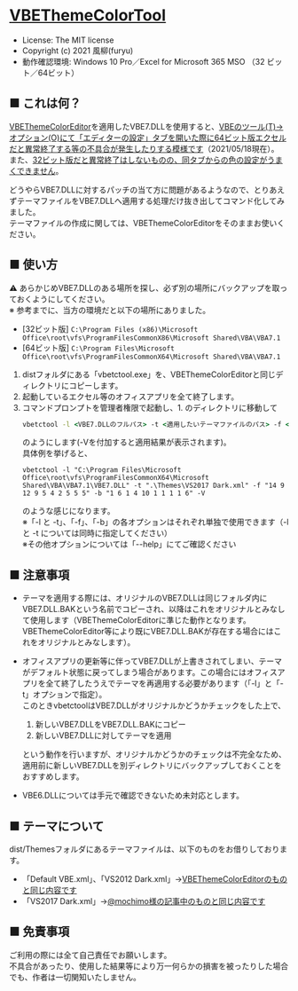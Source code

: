 [VBEThemeColorTool](https://github.com/furyutei/VBEThemeColorTool)
===

- License: The MIT license  
- Copyright (c) 2021 風柳(furyu) 
- 動作確認環境: Windows 10 Pro／Excel for Microsoft 365 MSO （32 ビット／64ビット）

■ これは何？
---
[VBEThemeColorEditor](https://github.com/gallaux/VBEThemeColorEditor)を適用したVBE7.DLLを使用すると、[VBEのツール(T)→オプション(O)にて「エディターの設定」タブを開いた際に64ビット版エクセルだと異常終了する等の不具合が発生したりする模様です](https://github.com/gallaux/VBEThemeColorEditor/issues/11)（2021/05/18現在）。  
また、[32ビット版だと異常終了はしないものの、同タブからの色の設定がうまくできません](https://twitter.com/furyutei/status/1394604117788565507)。  

どうやらVBE7.DLLに対するパッチの当て方に問題があるようなので、とりあえずテーマファイルをVBE7.DLLへ適用する処理だけ抜き出してコマンド化してみました。  
テーマファイルの作成に関しては、VBEThemeColorEditorをそのままお使いください。  

■ 使い方
---
⚠ あらかじめVBE7.DLLのある場所を探し、必ず別の場所にバックアップを取っておくようにしてください。  
※ 参考までに、当方の環境だと以下の場所にありました。  

- [32ビット版] `C:\Program Files (x86)\Microsoft Office\root\vfs\ProgramFilesCommonX86\Microsoft Shared\VBA\VBA7.1`
- [64ビット版] `C:\Program Files\Microsoft Office\root\vfs\ProgramFilesCommonX64\Microsoft Shared\VBA\VBA7.1`

1. distフォルダにある「vbetctool.exe」を、VBEThemeColorEditorと同じディレクトリにコピーします。
1. 起動しているエクセル等のオフィスアプリを全て終了します。  
1. コマンドプロンプトを管理者権限で起動し、1. のディレクトリに移動して
    ```bat
    vbetctool -l <VBE7.DLLのフルパス> -t <適用したいテーマファイルのパス> -f <前景色の割当> -b <背景色の割当> -V
    ```
    のようにします(-Vを付加すると適用結果が表示されます)。  
    具体例を挙げると、  
    ```
    vbetctool -l "C:\Program Files\Microsoft Office\root\vfs\ProgramFilesCommonX64\Microsoft Shared\VBA\VBA7.1\VBE7.DLL" -t ".\Themes\VS2017 Dark.xml" -f "14 9 12 9 5 4 2 5 5 5" -b "1 6 1 4 10 1 1 1 1 6" -V
    ```
    のような感じになります。  
    ※「-l と -t」、「-f」、「-b」の各オプションはそれぞれ単独で使用できます（-l と -t については同時に指定してください）  
    ※その他オプションについては「--help」にてご確認ください  

■ 注意事項
---
- テーマを適用する際には、オリジナルのVBE7.DLLは同じフォルダ内にVBE7.DLL.BAKという名前でコピーされ、以降はこれをオリジナルとみなして使用します（VBEThemeColorEditorに準じた動作となります。VBEThemeColorEditor等により既にVBE7.DLL.BAKが存在する場合にはこれをオリジナルとみなします）。  
- オフィスアプリの更新等に伴ってVBE7.DLLが上書きされてしまい、テーマがデフォルト状態に戻ってしまう場合があります。この場合にはオフィスアプリを全て終了したうえでテーマを再適用する必要があります（「-l」と「-t」オプションで指定）。    
  このときvbetctoolはVBE7.DLLがオリジナルかどうかチェックをした上で、  
  
    1. 新しいVBE7.DLLをVBE7.DLL.BAKにコピー
    1. 新しいVBE7.DLLに対してテーマを適用
    
  という動作を行いますが、オリジナルかどうかのチェックは不完全なため、適用前に新しいVBE7.DLLを別ディレクトリにバックアップしておくことをおすすめします。  
- VBE6.DLLについては手元で確認できないため未対応とします。

■ テーマについて
---
dist/Themesフォルダにあるテーマファイルは、以下のものをお借りしております。  
- 「Default VBE.xml」、「VS2012 Dark.xml」→[VBEThemeColorEditorのものと同じ内容です](https://github.com/gallaux/VBEThemeColorEditor/tree/master/VBEThemeColorEditor/VBEThemeColorEditor/Themes)
- 「VS2017 Dark.xml」→[@mochimo様の記事中のものと同じ内容です](https://qiita.com/mochimo/items/e9be36619a76e15bc898#2-%E3%83%86%E3%83%BC%E3%83%9Exml%E3%82%92%E4%BD%9C%E6%88%90)


■ 免責事項
---
ご利用の際には全て自己責任でお願いします。  
不具合があったり、使用した結果等により万一何らかの損害を被ったりした場合でも、作者は一切関知いたしません。
